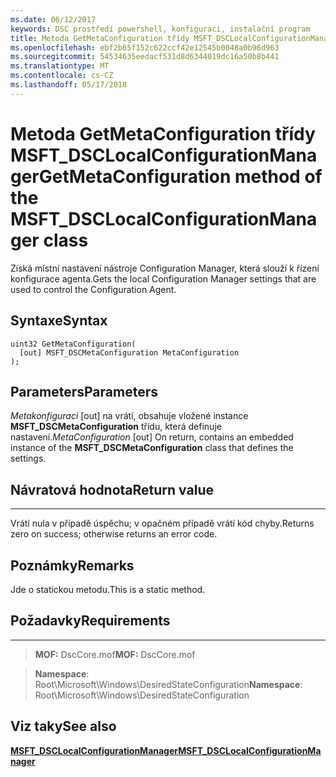 ```yaml
---
ms.date: 06/12/2017
keywords: DSC prostředí powershell, konfiguraci, instalační program
title: Metoda GetMetaConfiguration třídy MSFT_DSCLocalConfigurationManager
ms.openlocfilehash: ebf2b65f152c622ccf42e12545b0048a0b96d963
ms.sourcegitcommit: 54534635eedacf531d8d6344019dc16a50b8b441
ms.translationtype: MT
ms.contentlocale: cs-CZ
ms.lasthandoff: 05/17/2018
---
```

# <a name="getmetaconfiguration-method-of-the-msftdsclocalconfigurationmanager-class"></a><span data-ttu-id="a888d-103">Metoda GetMetaConfiguration třídy MSFT_DSCLocalConfigurationManager</span><span class="sxs-lookup"><span data-stu-id="a888d-103">GetMetaConfiguration method of the MSFT_DSCLocalConfigurationManager class</span></span>

<span data-ttu-id="a888d-104">Získá místní nastavení nástroje Configuration Manager, která slouží k řízení konfigurace agenta.</span><span class="sxs-lookup"><span data-stu-id="a888d-104">Gets the local Configuration Manager settings that are used to control the Configuration Agent.</span></span>

<a name="syntax"></a><span data-ttu-id="a888d-105">Syntaxe</span><span class="sxs-lookup"><span data-stu-id="a888d-105">Syntax</span></span>
------

```mof
uint32 GetMetaConfiguration(
  [out] MSFT_DSCMetaConfiguration MetaConfiguration
);
```

<a name="parameters"></a><span data-ttu-id="a888d-106">Parameters</span><span class="sxs-lookup"><span data-stu-id="a888d-106">Parameters</span></span>
----------

<span data-ttu-id="a888d-107">*Metakonfiguraci* \[out\] na vrátí, obsahuje vložené instance **MSFT_DSCMetaConfiguration** třídu, která definuje nastavení.</span><span class="sxs-lookup"><span data-stu-id="a888d-107">*MetaConfiguration* \[out\] On return, contains an embedded instance of the **MSFT_DSCMetaConfiguration** class that defines the settings.</span></span>

## <a name="return-value"></a><span data-ttu-id="a888d-108">Návratová hodnota</span><span class="sxs-lookup"><span data-stu-id="a888d-108">Return value</span></span>
------------

<span data-ttu-id="a888d-109">Vrátí nula v případě úspěchu; v opačném případě vrátí kód chyby.</span><span class="sxs-lookup"><span data-stu-id="a888d-109">Returns zero on success; otherwise returns an error code.</span></span>

## <a name="remarks"></a><span data-ttu-id="a888d-110">Poznámky</span><span class="sxs-lookup"><span data-stu-id="a888d-110">Remarks</span></span>

<span data-ttu-id="a888d-111">Jde o statickou metodu.</span><span class="sxs-lookup"><span data-stu-id="a888d-111">This is a static method.</span></span>

## <a name="requirements"></a><span data-ttu-id="a888d-112">Požadavky</span><span class="sxs-lookup"><span data-stu-id="a888d-112">Requirements</span></span>
------------
><span data-ttu-id="a888d-113">**MOF:** DscCore.mof</span><span class="sxs-lookup"><span data-stu-id="a888d-113">**MOF:** DscCore.mof</span></span>

><span data-ttu-id="a888d-114">**Namespace**: Root\Microsoft\Windows\DesiredStateConfiguration</span><span class="sxs-lookup"><span data-stu-id="a888d-114">**Namespace**: Root\Microsoft\Windows\DesiredStateConfiguration</span></span>


## <a name="see-also"></a><span data-ttu-id="a888d-115">Viz taky</span><span class="sxs-lookup"><span data-stu-id="a888d-115">See also</span></span>


[<span data-ttu-id="a888d-116">**MSFT_DSCLocalConfigurationManager**</span><span class="sxs-lookup"><span data-stu-id="a888d-116">**MSFT_DSCLocalConfigurationManager**</span></span>](msft-dsclocalconfigurationmanager.md)